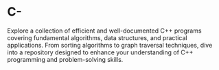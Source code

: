 # C-
Explore a collection of efficient and well-documented C++ programs covering fundamental algorithms, data structures, and practical applications. From sorting algorithms to graph traversal techniques, dive into a repository designed to enhance your understanding of C++ programming and problem-solving skills.
